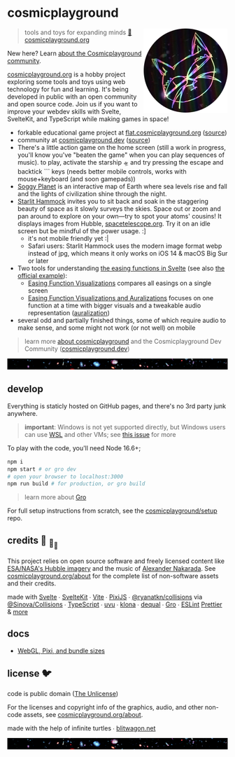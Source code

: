 # cosmicplayground

[<img src="/src/static/assets/characters/cosmic-kitty.webp" align="right" width="192" height="192">](https://www.cosmicplayground.org)

> tools and toys for expanding minds
> [:milky_way: cosmicplayground.org](https://www.cosmicplayground.org)

New here? Learn
[about the Cosmicplayground community](https://github.com/cosmicplayground/community).

[cosmicplayground.org](https://www.cosmicplayground.org)
is a hobby project exploring some tools and toys using web technology for fun and learning.
It's being developed in public with an open community and open source code.
Join us if you want to improve your webdev skills
with Svelte, SvelteKit, and TypeScript while making games in space!

- forkable educational game project at
  [flat.cosmicplayground.org](https://flat.cosmicplayground.org)
  ([source](https://github.com/cosmicplayground/flat))
- community at [cosmicplayground.dev](https://www.cosmicplayground.dev)
  ([source](https://github.com/cosmicplayground/community))
- There's a little action game on the home screen
  (still a work in progress, you'll know you've "beaten the game" when you can play sequences of music).
  to play, activate the starship `🛸` and try pressing the escape and backtick `\`` keys
  (needs better mobile controls, works with mouse+keyboard (and soon gamepads))
- [Soggy Planet](https://www.cosmicplayground.org/soggy-planet) is an interactive map of Earth
  where sea levels rise and fall and the lights of civilization shine through the night.
- [Starlit Hammock](https://www.cosmicplayground.org/starlit-hammock)
  invites you to sit back and soak in the staggering beauty of space
  as it slowly surveys the skies.
  Space out or zoom and pan around to explore on your own—try to spot your atoms' cousins!
  It displays images from Hubble, [spacetelescope.org](https://www.spacetelescope.org/about/).
  Try it on an idle screen but be mindful of the power usage. :]
  - it's not mobile friendly yet :|
  - Safari users: Starlit Hammock uses the modern image format webp instead of jpg,
    which means it only works on iOS 14 & macOS Big Sur or later
- Two tools for understanding
  [the easing functions in Svelte](https://svelte.dev/docs#run-time-svelte-easing)
  (see also [the official example](https://svelte.dev/examples/easing)):
  - [Easing Function Visualizations](https://www.cosmicplayground.org/easings-1)
    compares all easings on a single screen
  - [Easing Function Visualizations and Auralizations](https://www.cosmicplayground.org/easings-2)
    focuses on one function at a time with bigger visuals and a tweakable audio representation
    ([auralization](https://en.wikipedia.org/wiki/Auralization))
- several odd and partially finished things, some of which require audio to make sense,
  and some might not work (or not well) on mobile

> learn more [about cosmicplayground](https://www.cosmicplayground.org/about)
> and the Cosmicplayground Dev Community ([cosmicplayground.dev](https://www.cosmicplayground.dev))

[![galaxies](/src/static/assets/space/galaxies-banner.jpg)](/src/static/assets/space/galaxies.jpg)

## develop

Everything is staticly hosted on GitHub pages,
and there's no 3rd party junk anywhere.

> **important**: Windows is not yet supported directly, but Windows users can use
> [WSL](https://docs.microsoft.com/en-us/windows/wsl/about) and other VMs;
> see [this issue](https://github.com/cosmicplayground/cosmicplayground/issues/29) for more

To play with the code, you'll need Node 16.6+;

```bash
npm i
npm start # or gro dev
# open your browser to localhost:3000
npm run build # for production, or gro build
```

> learn more about [Gro](https://github.com/feltcoop/gro)

For full setup instructions from scratch,
see the [cosmicplayground/setup](https://github.com/cosmicplayground/setup) repo.

## credits :turtle: <sub>:turtle:</sub><sub><sub>:turtle:</sub></sub>

This project relies on open source software and
freely licensed content like [ESA/NASA's Hubble imagery](https://www.spacetelescope.org)
and the music of [Alexander Nakarada](https://www.serpentsoundstudios.com).
See [cosmicplayground.org/about](https://www.cosmicplayground.org/about)
for the complete list of non-software assets and their credits.

made with [Svelte](https://github.com/sveltejs/svelte) ∙
[SvelteKit](https://github.com/sveltejs/kit) ∙
[Vite](https://github.com/vitejs/vite) ∙
[PixiJS](https://github.com/pixijs/pixi.js) ∙
[@ryanatkn/collisions](https://github.com/ryanatkn/collisions/) via
[@Sinova/Collisions](https://github.com/Sinova/Collisions/) ∙
[TypeScript](https://github.com/microsoft/TypeScript) ∙
[uvu](https://github.com/lukeed/uvu) ∙
[klona](https://github.com/lukeed/klona) ∙
[dequal](https://github.com/lukeed/dequal) ∙
[Gro](https://github.com/feltcoop/gro) ∙
[ESLint](https://github.com/eslint/eslint)
[Prettier](https://github.com/prettier/prettier)
& [more](package.json)

## docs

- [WebGL, Pixi, and bundle sizes](/src/docs/pixi.md)

## license 🐦

code is public domain ([The Unlicense](license))

For the licenses and copyright info of the
graphics, audio, and other non-code assets,
see [cosmicplayground.org/about](https://www.cosmicplayground.org/about).

made with the help of infinite turtles ∙
[blitwagon.net](https://www.blitwagon.net)

[![galaxies](/src/static/assets/space/galaxies-banner.jpg)](/src/static/assets/space/galaxies.jpg)
